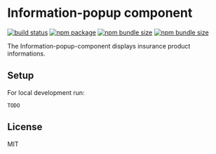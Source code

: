 # Information-popup component
<p>
  <a href="https://app.circleci.com/pipelines/github/wertgarantie-ecom/bifrost-components?branch=master"><img src="https://circleci.com/gh/wertgarantie-ecom/bifrost-components.svg?style=shield" alt="build status"></a>
  <a href="https://npmjs.com/package/wertgarantie-information-popup"><img src="https://img.shields.io/npm/v/wertgarantie-information-popup.svg" alt="npm package"></a>
  <a href="https://bundlephobia.com/result?p=wertgarantie-information-popup"><img src="https://img.shields.io/bundlephobia/min/wertgarantie-information-popup" alt="npm bundle size"></a>
  <a href="https://bundlephobia.com/result?p=wertgarantie-information-popup"><img src="https://img.shields.io/bundlephobia/minzip/wertgarantie-information-popup" alt="npm bundle size"></a>
</p>

The Information-popup-component displays insurance product informations.

## Setup
For local development run:
```
TODO
```

## License

MIT

